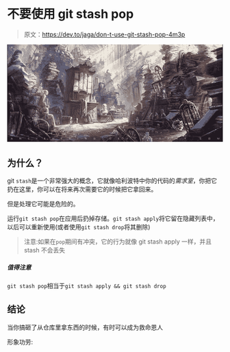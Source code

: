 # 不要使用 git stash pop

> 原文：<https://dev.to/jaga/don-t-use-git-stash-pop-4m3p>

[![room-of-requirement](img/cd8ae7375d4145405e3f5c2bebd5636d.png)](///static/27d7ec9074e09ad28289a938649ffbc4/36da7/room-of-requirement.jpg)

## 为什么？

git `stash`是一个非常强大的概念，它就像哈利波特中你的代码的*需求室*，你把它扔在这里，你可以在将来再次需要它的时候把它拿回来。

但是处理它可能是危险的。

运行`git stash pop`在应用后扔掉存储。`git stash apply`将它留在隐藏列表中，以后可以重新使用(或者使用`git stash drop`将其删除)

> 注意:如果在`pop`期间有冲突，它的行为就像 git stash apply 一样，并且 stash 不会丢失

##### 值得注意

`git stash pop`相当于`git stash apply && git stash drop`

## 结论

当你搞砸了从仓库里拿东西的时候，有时可以成为救命恩人

 形象功劳: